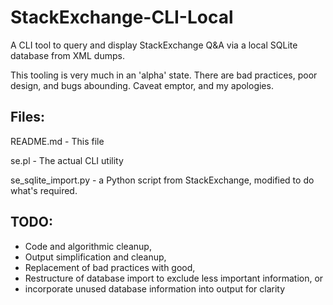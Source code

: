 # StackExchange-CLI-Local

A CLI tool to query and display StackExchange Q&amp;A via a local SQLite database from XML dumps.

This tooling is very much in an 'alpha' state.  There are bad practices, poor design, and bugs abounding.  Caveat emptor, and my apologies.

## Files:

README.md - This file

se.pl     - The actual CLI utility

se_sqlite_import.py - a Python script from StackExchange, modified to do what's required.

## TODO:

   * Code and algorithmic cleanup,
   * Output simplification and cleanup,
   * Replacement of bad practices with good,
   * Restructure of database import to exclude less important information, or
   * incorporate unused database information into output for clarity

